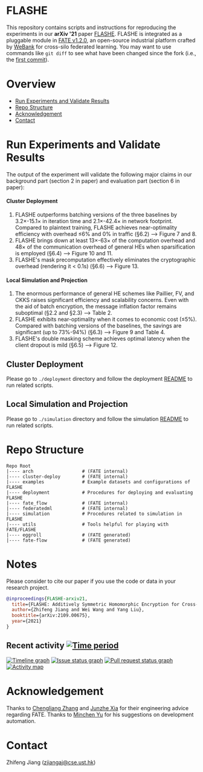# FLASHE

This repository contains scripts and instructions for reproducing the experiments in our **arXiv '21** paper [FLASHE](https://arxiv.org/pdf/2109.00675.pdf).
FLASHE is integrated as a pluggable module in [FATE v1.2.0](https://github.com/FederatedAI/FATE/tree/v1.2.0), an open-source industrial platform crafted by [WeBank](https://www.webank.com/#/home) for cross-silo federated learning.
You may want to use commands like `git diff` to see what have been changed since the fork (i.e., the [first commit](https://github.com/SamuelGong/FLASHE/commit/bacce3035f5972d4ec3f59e42c14152090664895)).

# Overview

* [Run Experiments and Validate Results](#run-experiments-and-validate-results)
* [Repo Structure](#repo-structure)
* [Acknowledgement](#acknowledgement)
* [Contact](#contact)

# Run Experiments and Validate Results

The output of the experiment will validate the following major claims in our background part (section 2 in paper) and evaluation part (section 6 in paper):

####    **Cluster Deployment**
1. FLASHE outperforms batching versions of the three baselines by 3.2×-15.1× in iteration time and 2.1×-42.4× in network footprint. Compared to plaintext training, FLASHE achieves near-optimality efficiency with overhead ≤6% and 0% in traffic (§6.2) —> Figure 7 and 8.
2. FLASHE brings down at least 13×-63× of the computation overhead and 48× of the communication overhead of general HEs when sparsification is employed (§6.4) —> Figure 10 and 11.
3. FLASHE's mask precomputation effectively eliminates the cryptographic overhead (rendering it < 0.1s) (§6.6) —> Figure 13.

####    **Local Simulation and Projection**
1. The enormous performance of general HE schemes like Paillier, FV, and CKKS raises significant efficiency and scalability concerns. Even with the aid of batch encryption, the message inflation factor remains suboptimal (§2.2 and §2.3) —> Table 2.
2. FLASHE exhibits near-optimality when it comes to economic cost (≤5%). Compared with batching versions of the baselines, the savings are significant (up to 73%-94%) (§6.3) —> Figure 9 and Table 4.
3. FLASHE's double masking scheme achieves optimal latency when the client dropout is mild (§6.5) —> Figure 12.

## Cluster Deployment

Please go to `./deployment` directory and follow the deployment [README](./deployment/README.md) to run related scripts.

## Local Simulation and Projection

Please go to `./simulation` directory and follow the simulation [README](./simulation/README.md) to run related scripts.

# Repo Structure

```
Repo Root
|---- arch                  # (FATE internal)
|---- cluster-deploy        # (FATE internal)
|---- examples              # Example datasets and configurations of FLASHE
|---- deployment            # Procedures for deploying and evaluating FLASHE
|---- fate_flow             # (FATE internal)
|---- federatedml           # (FATE internal)
|---- simulation            # Procedures related to simulation in FLASHE
|---- utils                 # Tools helpful for playing with FATE/FLASHE
|---- eggroll               # (FATE generated)
|---- fate-flow             # (FATE generated)
```

# Notes
Please consider to cite our paper if you use the code or data in your research project.
```bibtex
@inproceedings{FLASHE-arxiv21,
  title={FLASHE: Additively Symmetric Homomorphic Encryption for Cross-Silo Federated Learning},
  author={Zhifeng Jiang and Wei Wang and Yang Liu},
  booktitle={arXiv:2109.00675},
  year={2021}
}
```


## Recent activity [![Time period](https://images.repography.com/44587806/SamuelGong/FLASHE/recent-activity/alDD3Sf9KDRhPSTEx6T6ELIecvIXIBDZXOyKbNM2Hj8/X3EQn7ftZ2kWrzLkB-hQdg3TWfufN3h6ZlXUXdkjqfA_badge.svg)](https://repography.com)
[![Timeline graph](https://images.repography.com/44587806/SamuelGong/FLASHE/recent-activity/alDD3Sf9KDRhPSTEx6T6ELIecvIXIBDZXOyKbNM2Hj8/X3EQn7ftZ2kWrzLkB-hQdg3TWfufN3h6ZlXUXdkjqfA_timeline.svg)](https://github.com/SamuelGong/FLASHE/commits)
[![Issue status graph](https://images.repography.com/44587806/SamuelGong/FLASHE/recent-activity/alDD3Sf9KDRhPSTEx6T6ELIecvIXIBDZXOyKbNM2Hj8/X3EQn7ftZ2kWrzLkB-hQdg3TWfufN3h6ZlXUXdkjqfA_issues.svg)](https://github.com/SamuelGong/FLASHE/issues)
[![Pull request status graph](https://images.repography.com/44587806/SamuelGong/FLASHE/recent-activity/alDD3Sf9KDRhPSTEx6T6ELIecvIXIBDZXOyKbNM2Hj8/X3EQn7ftZ2kWrzLkB-hQdg3TWfufN3h6ZlXUXdkjqfA_prs.svg)](https://github.com/SamuelGong/FLASHE/pulls)
[![Activity map](https://images.repography.com/44587806/SamuelGong/FLASHE/recent-activity/alDD3Sf9KDRhPSTEx6T6ELIecvIXIBDZXOyKbNM2Hj8/X3EQn7ftZ2kWrzLkB-hQdg3TWfufN3h6ZlXUXdkjqfA_map.svg)](https://github.com/SamuelGong/FLASHE/commits)


# Acknowledgement
Thanks to [Chengliang Zhang](https://github.com/marcoszh) and [Junzhe Xia](#) for their engineering advice regarding FATE. Thanks to [Minchen Yu](https://github.com/MincYu) for his suggestions on development automation.

# Contact
Zhifeng Jiang (zjiangaj@cse.ust.hk)
